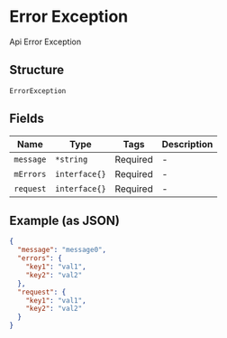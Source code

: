 
# Error Exception

Api Error Exception

## Structure

`ErrorException`

## Fields

| Name | Type | Tags | Description |
|  --- | --- | --- | --- |
| `message` | `*string` | Required | - |
| `mErrors` | `interface{}` | Required | - |
| `request` | `interface{}` | Required | - |

## Example (as JSON)

```json
{
  "message": "message0",
  "errors": {
    "key1": "val1",
    "key2": "val2"
  },
  "request": {
    "key1": "val1",
    "key2": "val2"
  }
}
```

